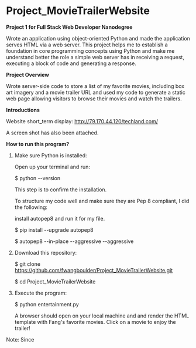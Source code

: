 # Project_MovieTrailerWebsite
**Project 1 for Full Stack Web Developer Nanodegree**

Wrote an application using object-oriented Python and made the application serves HTML via a web server. This project helps me to establish a foundation in core programming concepts using Python and make me  understand better  the role a simple web server has in receiving a request, executing a block of code and generating a response.

**Project Overview**

Wrote server-side code to store a list of my favorite movies, including box art imagery and a movie trailer URL and used my code to generate a static web page allowing visitors to browse their movies and watch the trailers.

**Introductions**

Website short_term display: http://79.170.44.120/techland.com/

A screen shot has also been attached.

**How to run this program?**


1. Make sure Python is installed:

    Open up your terminal and run:

    $ python --version

    This step is to confirm the installation.

    To structure my code well and make sure they are Pep 8 compliant, I did the
    following:
    
    install autopep8 and run it for my file.

    $ pip install --upgrade autopep8

    $ autopep8 --in-place --aggressive --aggressive <filename>

2. Download this repository:

    $ git clone https://github.com/fwangboulder/Project_MovieTrailerWebsite.git

    $ cd Project_MovieTrailerWebsite

3. Execute the program:

    $ python entertainment.py

    A browser should open on your local machine and and render the HTML template
with Fang's favorite movies. Click on a movie to enjoy the trailer!

Note:
  Since
